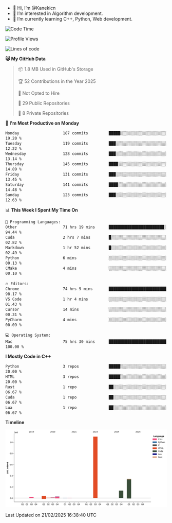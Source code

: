 - 👋 Hi, I’m @Kanekicn
- 👀 I’m interested in Algorithm development.
- 🌱 I’m currently learning C++, Python, Web development.

<!---
cotecsz/cotecsz is a ✨ special ✨ repository because its `README.md` (this file) appears on your GitHub profile.
You can click the Preview link to take a look at your changes.
--->

<!--START_SECTION:waka-->
![Code Time](http://img.shields.io/badge/Code%20Time-2%2C758%20hrs%2054%20mins-blue)

![Profile Views](http://img.shields.io/badge/Profile%20Views-1-blue)

![Lines of code](https://img.shields.io/badge/From%20Hello%20World%20I%27ve%20Written-1.7%20million%20lines%20of%20code-blue)

**🐱 My GitHub Data** 

> 📦 1.8 MB Used in GitHub's Storage 
 > 
> 🏆 52 Contributions in the Year 2025
 > 
> 🚫 Not Opted to Hire
 > 
> 📜 29 Public Repositories 
 > 
> 🔑 8 Private Repositories 
 > 
📅 **I'm Most Productive on Monday** 

```text
Monday                   187 commits         █████░░░░░░░░░░░░░░░░░░░░   19.20 % 
Tuesday                  119 commits         ███░░░░░░░░░░░░░░░░░░░░░░   12.22 % 
Wednesday                128 commits         ███░░░░░░░░░░░░░░░░░░░░░░   13.14 % 
Thursday                 145 commits         ████░░░░░░░░░░░░░░░░░░░░░   14.89 % 
Friday                   131 commits         ███░░░░░░░░░░░░░░░░░░░░░░   13.45 % 
Saturday                 141 commits         ████░░░░░░░░░░░░░░░░░░░░░   14.48 % 
Sunday                   123 commits         ███░░░░░░░░░░░░░░░░░░░░░░   12.63 % 
```


📊 **This Week I Spent My Time On** 

```text
💬 Programming Languages: 
Other                    71 hrs 19 mins      ████████████████████████░   94.44 % 
Cuda                     2 hrs 7 mins        █░░░░░░░░░░░░░░░░░░░░░░░░   02.82 % 
Markdown                 1 hr 52 mins        █░░░░░░░░░░░░░░░░░░░░░░░░   02.49 % 
Python                   6 mins              ░░░░░░░░░░░░░░░░░░░░░░░░░   00.13 % 
CMake                    4 mins              ░░░░░░░░░░░░░░░░░░░░░░░░░   00.10 % 

🔥 Editors: 
Chrome                   74 hrs 9 mins       █████████████████████████   98.17 % 
VS Code                  1 hr 4 mins         ░░░░░░░░░░░░░░░░░░░░░░░░░   01.43 % 
Cursor                   14 mins             ░░░░░░░░░░░░░░░░░░░░░░░░░   00.31 % 
PyCharm                  4 mins              ░░░░░░░░░░░░░░░░░░░░░░░░░   00.09 % 

💻 Operating System: 
Mac                      75 hrs 30 mins      █████████████████████████   100.00 % 
```

**I Mostly Code in C++** 

```text
Python                   3 repos             █████░░░░░░░░░░░░░░░░░░░░   20.00 % 
HTML                     3 repos             █████░░░░░░░░░░░░░░░░░░░░   20.00 % 
Rust                     1 repo              ██░░░░░░░░░░░░░░░░░░░░░░░   06.67 % 
Cuda                     1 repo              ██░░░░░░░░░░░░░░░░░░░░░░░   06.67 % 
Lua                      1 repo              ██░░░░░░░░░░░░░░░░░░░░░░░   06.67 % 
```



**Timeline**

![Lines of Code chart](https://raw.githubusercontent.com/Kanekicn/Kanekicn/master/assets/bar_graph.png)


 Last Updated on 21/02/2025 16:38:40 UTC
<!--END_SECTION:waka-->
